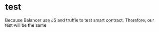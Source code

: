 # test

Because Balancer use JS and truffle to test smart contract. Therefore, our test will be the same
